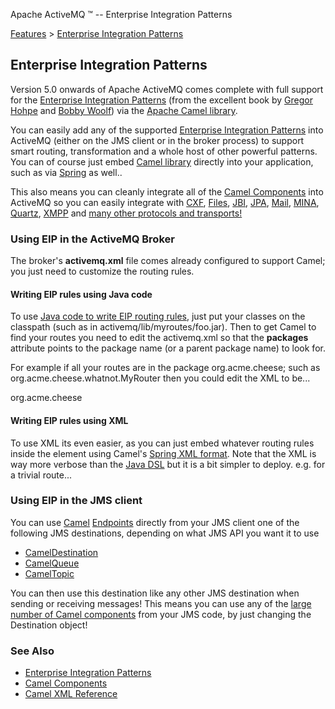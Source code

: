 Apache ActiveMQ ™ -- Enterprise Integration Patterns 

[Features](features.html) > [Enterprise Integration Patterns](enterprise-integration-patterns.html)


Enterprise Integration Patterns
-------------------------------

Version 5.0 onwards of Apache ActiveMQ comes complete with full support for the [Enterprise Integration Patterns](http://www.enterpriseintegrationpatterns.com/toc.html) (from the excellent book by [Gregor Hohpe](http://www.amazon.com/exec/obidos/search-handle-url/105-9796798-8100401?%5Fencoding=UTF8&search-type=ss&index=books&field-author=Gregor%20Hohpe) and [Bobby Woolf](http://www.amazon.com/exec/obidos/search-handle-url/105-9796798-8100401?%5Fencoding=UTF8&search-type=ss&index=books&field-author=Bobby%20Woolf)) via the [Apache Camel library](http://activemq.apache.org/camel/).

You can easily add any of the supported [Enterprise Integration Patterns](http://activemq.apache.org/camel/enterprise-integration-patterns.html) into ActiveMQ (either on the JMS client or in the broker process) to support smart routing, transformation and a whole host of other powerful patterns. You can of course just embed [Camel library](http://activemq.apache.org/camel/) directly into your application, such as via [Spring](http://activemq.apache.org/camel/spring.html) as well..

This also means you can cleanly integrate all of the [Camel Components](http://activemq.apache.org/camel/components.html) into ActiveMQ so you can easily integrate with [CXF](http://activemq.apache.org/camel/cxf.html), [Files](http://activemq.apache.org/camel/file.html), [JBI](http://activemq.apache.org/camel/jbi.html), [JPA](http://activemq.apache.org/camel/jpa.html), [Mail](http://activemq.apache.org/camel/mail.html), [MINA](http://activemq.apache.org/camel/mina.html), [Quartz](http://activemq.apache.org/camel/quartz.html), [XMPP](http://activemq.apache.org/camel/xmpp.html) and [many other protocols and transports!](http://activemq.apache.org/camel/components.html)

### Using EIP in the ActiveMQ Broker

The broker's **activemq.xml** file comes already configured to support Camel; you just need to customize the routing rules.

#### Writing EIP rules using Java code

To use [Java code to write EIP routing rules](http://activemq.apache.org/camel/dsl.html), just put your classes on the classpath (such as in activemq/lib/myroutes/foo.jar). Then to get Camel to find your routes you need to edit the activemq.xml so that the **packages** attribute points to the package name (or a parent package name) to look for.

For example if all your routes are in the package org.acme.cheese; such as org.acme.cheese.whatnot.MyRouter then you could edit the XML to be...

<camelContext xmlns="http://activemq.apache.org/camel/schema/spring">
 <package>org.acme.cheese</package>
</camelContext>

#### Writing EIP rules using XML

To use XML its even easier, as you can just embed whatever routing rules inside the <camelContext> element using Camel's [Spring XML format](http://activemq.apache.org/camel/xml-configuration.html). Note that the XML is way more verbose than the [Java DSL](http://activemq.apache.org/camel/dsl.html) but it is a bit simpler to deploy. e.g. for a trivial route...

<camelContext xmlns="http://activemq.apache.org/camel/schema/spring">
  <route>
    <from uri="activemq:com.acme.MyQueue"/>
    <to uri="activemq:com.acme.SomeOtherQueue"/>
  </route>
</camelContext>

### Using EIP in the JMS client

You can use [Camel](http://activemq.apache.org/camel/) [Endpoints](http://activemq.apache.org/camel/endpoint.html) directly from your JMS client one of the following JMS destinations, depending on what JMS API you want it to use

*   [CamelDestination](http://activemq.apache.org/maven/activemq-core/apidocs/org/apache/activemq/camel/CamelDestination.html)
*   [CamelQueue](http://activemq.apache.org/maven/activemq-core/apidocs/org/apache/activemq/camel/CamelQueue.html)
*   [CamelTopic](http://activemq.apache.org/maven/activemq-core/apidocs/org/apache/activemq/camel/CamelTopic.html)

You can then use this destination like any other JMS destination when sending or receiving messages! This means you can use any of the [large number of Camel components](http://activemq.apache.org/camel/components.html) from your JMS code, by just changing the Destination object!

### See Also

*   [Enterprise Integration Patterns](http://activemq.apache.org/camel/enterprise-integration-patterns.html)
*   [Camel Components](http://activemq.apache.org/camel/components.html)
*   [Camel XML Reference](http://activemq.apache.org/camel/xml-reference.html)

